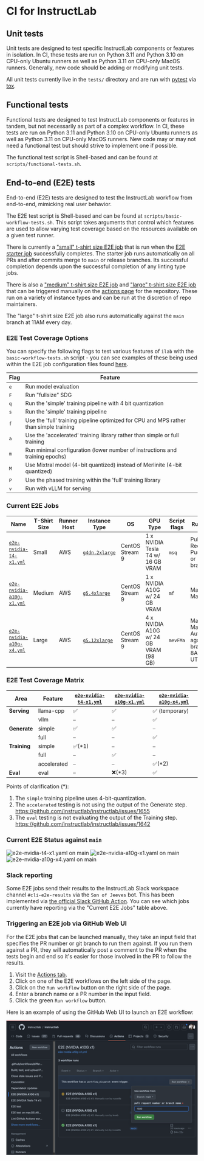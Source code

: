 # CI for InstructLab

## Unit tests

Unit tests are designed to test specific InstructLab components or features in isolation. In CI, these tests are run on Python 3.11 and Python 3.10 on CPU-only Ubuntu
runners as well as Python 3.11 on CPU-only MacOS runners. Generally, new code should be adding or modifying unit tests.

All unit tests currently live in the `tests/` directory and are run with [pytest](https://docs.pytest.org/) via [tox](https://tox.wiki/).

## Functional tests

Functional tests are designed to test InstructLab components or features in tandem, but not necessarily as part of a complex workflow. In CI, these tests are run on
Python 3.11 and Python 3.10 on CPU-only Ubuntu runners as well as Python 3.11 on CPU-only MacOS runners. New code may or may not need a functional test but should strive
to implement one if possible.

The functional test script is Shell-based and can be found at `scripts/functional-tests.sh`.

## End-to-end (E2E) tests

End-to-end (E2E) tests are designed to test the InstructLab workflow from end-to-end, mimicking real user behavior.

The E2E test script is Shell-based and can be found at `scripts/basic-workflow-tests.sh`.
This script takes arguments that control which features are used to allow
varying test coverage based on the resources available on a given test runner.

There is currently a ["small" t-shirt size E2E job](https://github.com/instructlab/instructlab/blob/main/.github/workflows/e2e-nvidia-t4-x1.yml)
that is run when the [E2E starter job](https://github.com/instructlab/instructlab/blob/main/.github/workflows/e2e-starter.yml) successfully completes.
The starter job runs automatically on all PRs and after commits merge to `main` or release
branches. Its successful completion depends upon the successful completion of any linting type jobs.

There is also a ["medium" t-shirt size E2E job](https://github.com/instructlab/instructlab/blob/main/.github/workflows/e2e-nvidia-a10g-x1.yml) and ["large" t-shirt size E2E job](https://github.com/instructlab/instructlab/blob/main/.github/workflows/e2e-nvidia-a10g-x4.yml) that can be triggered manually on the [actions
page](https://github.com/instructlab/instructlab/actions) for the repository.
These run on a variety of instance types and can be run at the discretion of
repo maintainers.

The "large" t-shirt size E2E job also runs automatically against the `main` branch at 11AM every day.

### E2E Test Coverage Options

You can specify the following flags to test various features of `ilab` with the
`basic-workflow-tests.sh` script - you can see examples of these being used within
the E2E job configuration files found
[here](https://github.com/instructlab/instructlab/blob/main/.github/workflows/).

| Flag | Feature |
| --- | --- |
| `e` | Run model evaluation |
| `F` | Run "fullsize" SDG |
| `q` | Run the 'simple' training pipeline with 4 bit quantization |
| `s` | Run the 'simple' training pipeline |
| `f` | Use the 'full' training pipeline optimized for CPU and MPS rather than simple training |
| `a` | Use the 'accelerated' training library rather than simple or full training |
| `m` | Run minimal configuration (lower number of instructions and training epochs) |
| `M` | Use Mixtral model (4-bit quantized) instead of Merlinite (4-bit quantized) |
| `P` | Use the phased training within the 'full' training library |
| `v` | Run with vLLM for serving |

### Current E2E Jobs

| Name | T-Shirt Size | Runner Host | Instance Type | OS | GPU Type | Script flags | Runs when? | Slack reporting? |
| --- | --- | --- | --- | --- | --- | --- | --- | --- |
| [`e2e-nvidia-t4-x1.yml`](https://github.com/instructlab/instructlab/blob/main/.github/workflows/e2e-nvidia-t4-x1.yml) | Small | AWS | [`g4dn.2xlarge`](https://aws.amazon.com/ec2/instance-types/g4/) | CentOS Stream 9 | 1 x NVIDIA Tesla T4 w/ 16 GB VRAM | `msq` | Pull Requests, Push to `main` or `release-*` branch | No |
| [`e2e-nvidia-a10g-x1.yml`](https://github.com/instructlab/instructlab/blob/main/.github/workflows/e2e-nvidia-a10g-x1.yml) | Medium | AWS |[`g5.4xlarge`](https://aws.amazon.com/ec2/instance-types/g5/) | CentOS Stream 9 | 1 x NVIDIA A10G w/ 24 GB VRAM | `mf` | Manually by Maintainers | No |
| [`e2e-nvidia-a10g-x4.yml`](https://github.com/instructlab/instructlab/blob/main/.github/workflows/e2e-nvidia-a10g-x4.yml) | Large | AWS |[`g5.12xlarge`](https://aws.amazon.com/ec2/instance-types/g5/) | CentOS Stream 9 | 4 x NVIDIA A10G w/ 24 GB VRAM (98 GB) | `mevFMa` | Manually by Maintainers, Automatically against `main` branch at 8AM/8PM UTC | Yes |

### E2E Test Coverage Matrix

| Area | Feature | [`e2e-nvidia-t4-x1.yml`](https://github.com/instructlab/instructlab/blob/main/.github/workflows/e2e-nvidia-t4-x1.yml) | [`e2e-nvidia-a10g-x1.yml`](https://github.com/instructlab/instructlab/blob/main/.github/workflows/e2e-nvidia-a10g-x1.yml) | [`e2e-nvidia-a10g-x4.yml`](https://github.com/instructlab/instructlab/blob/main/.github/workflows/e2e-nvidia-a10g-x4.yml) |
| --- | --- | --- | --- | --- |
| **Serving**  | llama-cpp                |✅|✅|✅ (temporary)|
|              | vllm                     |⎯|⎯|✅|
| **Generate** | simple                   |✅|✅|⎯|
|              | full                     |⎯|⎯|✅|
| **Training** | simple                   |✅(*1)|⎯|⎯|
|              | full                     |⎯ |✅|⎯|
|              | accelerated              |⎯|⎯|✅(*2)|
| **Eval**     | eval                     |⎯|❌(*3)|✅|

Points of clarification (*):

1. The `simple` training pipeline uses 4-bit-quantization.
2. The `accelerated` testing is not using the output of the Generate step. <https://github.com/instructlab/instructlab/issues/1655>
3. The `eval` testing is not evaluating the output of the Training step. <https://github.com/instructlab/instructlab/issues/1642>

### Current E2E Status against `main`

![`e2e-nvidia-t4-x1.yaml` on `main`](https://github.com/instructlab/instructlab/actions/workflows/e2e-nvidia-t4-x1.yml/badge.svg?branch=main)
![`e2e-nvidia-a10g-x1.yaml` on `main`](https://github.com/instructlab/instructlab/actions/workflows/e2e-nvidia-a10g-x1.yml/badge.svg?branch=main)
![`e2e-nvidia-a10g-x4.yaml` on `main`](https://github.com/instructlab/instructlab/actions/workflows/e2e-nvidia-a10g-x4.yml/badge.svg?branch=main)

### Slack reporting

Some E2E jobs send their results to the InstructLab Slack workspace channel `#cli-e2e-results` via the `Son of Jeeves` bot. This has been implemented
via [the official Slack GitHub Action](https://github.com/slackapi/slack-github-action?tab=readme-ov-file#technique-2-slack-app). You can see which jobs currently have reporting via the "Current E2E Jobs" table above.

### Triggering an E2E job via GitHub Web UI

For the E2E jobs that can be launched manually, they take an input field that
specifies the PR number or git branch to run them against. If you run them
against a PR, they will automatically post a comment to the PR when the tests
begin and end so it's easier for those involved in the PR to follow the results.

1. Visit the [Actions tab](https://github.com/instructlab/instructlab/actions).
2. Click on one of the E2E workflows on the left side of the page.
3. Click on the `Run workflow` button on the right side of the page.
4. Enter a branch name or a PR number in the input field.
5. Click the green `Run workflow` button.

Here is an example of using the GitHub Web UI to launch an E2E workflow:

![GitHub Actions Run Workflow Example](images/github-actions-run-workflow-example.png)
